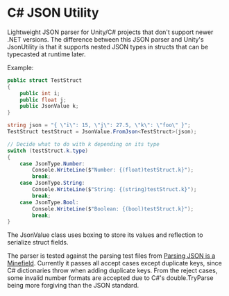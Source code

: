 # C# JSON Utility

Lightweight JSON parser for Unity/C# projects that don't support newer .NET versions. The difference between this JSON parser and Unity's JsonUtility is that it supports nested JSON types in structs that can be typecasted at runtime later.

Example:
```csharp
public struct TestStruct
{
    public int i;
    public float j;
    public JsonValue k;
}

string json = "{ \"i\": 15, \"j\": 27.5, \"k\": \"foo\" }";
TestStruct testStruct = JsonValue.FromJson<TestStruct>(json);

// Decide what to do with k depending on its type
switch (testStruct.k.type)
{
    case JsonType.Number:
        Console.WriteLine($"Number: {(float)testStruct.k}");
        break;
    case JsonType.String:
        Console.WriteLine($"String: {(string)testStruct.k}");
        break;
    case JsonType.Bool:
        Console.WriteLine($"Boolean: {(bool)testStruct.k}");
        break;
}
```

The JsonValue class uses boxing to store its values and reflection to serialize struct fields.

The parser is tested against the parsing test files from [Parsing JSON is a Minefield](https://seriot.ch/projects/parsing_json.html). Currently it passes all accept cases except duplicate keys, since C# dictionaries throw when adding duplicate keys. From the reject cases, some invalid number formats are accepted due to C#'s double.TryParse being more forgiving than the JSON standard.